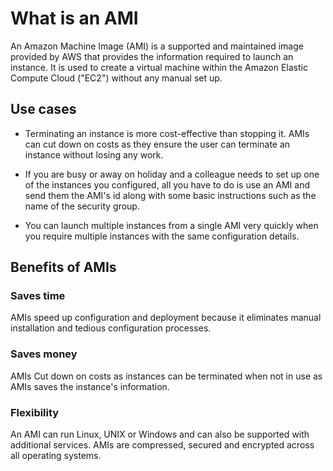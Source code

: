 # What is an AMI

An Amazon Machine Image (AMI) is a supported and maintained image provided by AWS that provides the information required to launch an instance. It is used to create a virtual machine within the Amazon Elastic Compute Cloud ("EC2") without any manual set up.

## Use cases

* Terminating an instance is more cost-effective than stopping it. AMIs can cut down on costs as they ensure the user can terminate an instance without losing any work.

* If you are busy or away on holiday and a colleague needs to set up one of the instances you configured, all you have to do is use an AMI and send them the AMI's id along with some basic instructions such as the name of the security group.  

* You can launch multiple instances from a single AMI very quickly when you require multiple instances with the same configuration details.

## Benefits of AMIs

### Saves time

AMIs speed up configuration and deployment because it eliminates manual installation and tedious configuration processes.

### Saves money

AMIs Cut down on costs as instances can be terminated when not in use as AMIs saves the instance's information.

### Flexibility

An AMI can run Linux, UNIX or Windows and can also be supported with additional services. AMIs are compressed, secured and encrypted across all operating systems. 